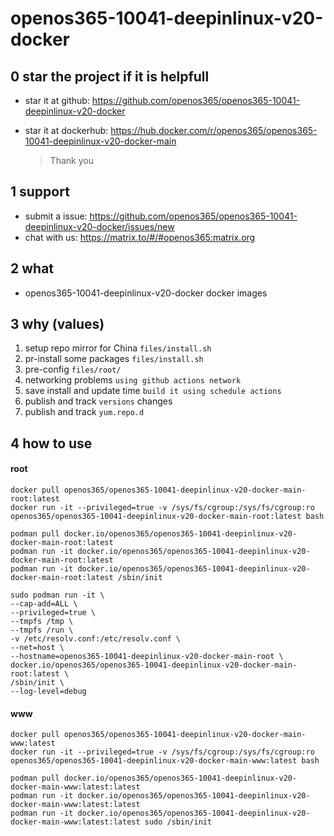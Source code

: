 # openos365-10041-deepinlinux-v20-docker

## 0 star the project if it is helpfull

* star it at github: https://github.com/openos365/openos365-10041-deepinlinux-v20-docker
* star it at dockerhub: https://hub.docker.com/r/openos365/openos365-10041-deepinlinux-v20-docker-main

  > Thank you

## 1 support

* submit a issue: https://github.com/openos365/openos365-10041-deepinlinux-v20-docker/issues/new
* chat with us: https://matrix.to/#/#openos365:matrix.org

## 2 what

* openos365-10041-deepinlinux-v20-docker docker images
  
## 3 why (values)

1. setup repo mirror for China `files/install.sh`
1. pr-install some packages `files/install.sh`
1. pre-config `files/root/`
1. networking problems `using github actions network`
1. save install and update time `build it using schedule actions`
1. publish and track `versions` changes
1. publish and track `yum.repo.d`

## 4 how to use

#### root
```
docker pull openos365/openos365-10041-deepinlinux-v20-docker-main-root:latest
docker run -it --privileged=true -v /sys/fs/cgroup:/sys/fs/cgroup:ro openos365/openos365-10041-deepinlinux-v20-docker-main-root:latest bash

podman pull docker.io/openos365/openos365-10041-deepinlinux-v20-docker-main-root:latest
podman run -it docker.io/openos365/openos365-10041-deepinlinux-v20-docker-main-root:latest
podman run -it docker.io/openos365/openos365-10041-deepinlinux-v20-docker-main-root:latest /sbin/init

sudo podman run -it \
--cap-add=ALL \
--privileged=true \
--tmpfs /tmp \
--tmpfs /run \
-v /etc/resolv.conf:/etc/resolv.conf \
--net=host \
--hostname=openos365-10041-deepinlinux-v20-docker-main-root \
docker.io/openos365/openos365-10041-deepinlinux-v20-docker-main-root:latest \
/sbin/init \
--log-level=debug

```
#### www

```
docker pull openos365/openos365-10041-deepinlinux-v20-docker-main-www:latest
docker run -it --privileged=true -v /sys/fs/cgroup:/sys/fs/cgroup:ro openos365/openos365-10041-deepinlinux-v20-docker-main-www:latest bash

podman pull docker.io/openos365/openos365-10041-deepinlinux-v20-docker-main-www:latest:latest
podman run -it docker.io/openos365/openos365-10041-deepinlinux-v20-docker-main-www:latest:latest
podman run -it docker.io/openos365/openos365-10041-deepinlinux-v20-docker-main-www:latest:latest sudo /sbin/init
```

